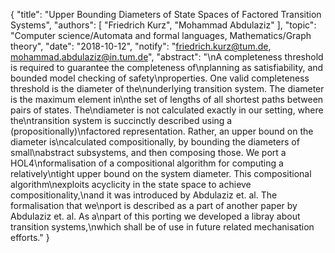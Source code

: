 {
    "title": "Upper Bounding Diameters of State Spaces of Factored Transition Systems",
    "authors": [
        "Friedrich Kurz",
        "Mohammad Abdulaziz"
    ],
    "topic": "Computer science/Automata and formal languages, Mathematics/Graph theory",
    "date": "2018-10-12",
    "notify": "friedrich.kurz@tum.de, mohammad.abdulaziz@in.tum.de",
    "abstract": "\nA completeness threshold is required to guarantee the completeness of\nplanning as satisfiability, and bounded model checking of safety\nproperties. One valid completeness threshold is the diameter of the\nunderlying transition system. The diameter is the maximum element in\nthe set of lengths of all shortest paths between pairs of states. The\ndiameter is not calculated exactly in our setting, where the\ntransition system is succinctly described using a (propositionally)\nfactored representation. Rather, an upper bound on the diameter is\ncalculated compositionally, by bounding the diameters of small\nabstract subsystems, and then composing those.  We port a HOL4\nformalisation of a compositional algorithm for computing a relatively\ntight upper bound on the system diameter. This compositional algorithm\nexploits acyclicity in the state space to achieve compositionality,\nand it was introduced by Abdulaziz et. al. The formalisation that we\nport is described as a part of another paper by Abdulaziz et. al. As a\npart of this porting we developed a libray about transition systems,\nwhich shall be of use in future related mechanisation efforts."
}